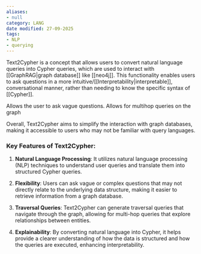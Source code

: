 ```yaml
---
aliases:
- null
category: LANG
date modified: 27-09-2025
tags:
- NLP
- querying
---
```

Text2Cypher is a concept that allows users to convert natural language queries into Cypher queries, which are used to interact with [[GraphRAG|graph database]] like [[neo4j]]. This functionality enables users to ask questions in a more intuitive/[[Interpretability|interpretable]], conversational manner, rather than needing to know the specific syntax of [[Cypher]].

Allows the user to ask vague questions.
Allows for multihop queries on the graph

Overall, Text2Cypher aims to simplify the interaction with graph databases, making it accessible to users who may not be familiar with query languages.
### Key Features of Text2Cypher:

1. **Natural Language Processing**: It utilizes natural language processing (NLP) techniques to understand user queries and translate them into structured Cypher queries.

2. **Flexibility**: Users can ask vague or complex questions that may not directly relate to the underlying data structure, making it easier to retrieve information from a graph database.

3. **Traversal Queries**: Text2Cypher can generate traversal queries that navigate through the graph, allowing for multi-hop queries that explore relationships between entities.

4. **Explainability**: By converting natural language into Cypher, it helps provide a clearer understanding of how the data is structured and how the queries are executed, enhancing interpretability.

